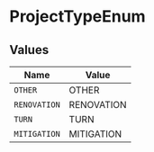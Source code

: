 # ProjectTypeEnum


## Values

| Name         | Value        |
| ------------ | ------------ |
| `OTHER`      | OTHER        |
| `RENOVATION` | RENOVATION   |
| `TURN`       | TURN         |
| `MITIGATION` | MITIGATION   |